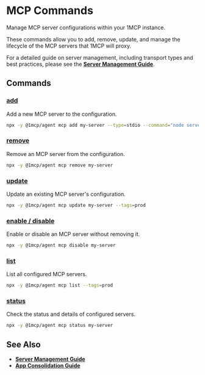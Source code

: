 # MCP Commands

Manage MCP server configurations within your 1MCP instance.

These commands allow you to add, remove, update, and manage the lifecycle of the MCP servers that 1MCP will proxy.

For a detailed guide on server management, including transport types and best practices, please see the **[Server Management Guide](../../guide/essentials/server-management)**.

## Commands

### [add](./add)

Add a new MCP server to the configuration.

```bash
npx -y @1mcp/agent mcp add my-server --type=stdio --command="node server.js"
```

### [remove](./remove)

Remove an MCP server from the configuration.

```bash
npx -y @1mcp/agent mcp remove my-server
```

### [update](./update)

Update an existing MCP server's configuration.

```bash
npx -y @1mcp/agent mcp update my-server --tags=prod
```

### [enable / disable](./enable-disable)

Enable or disable an MCP server without removing it.

```bash
npx -y @1mcp/agent mcp disable my-server
```

### [list](./list)

List all configured MCP servers.

```bash
npx -y @1mcp/agent mcp list --tags=prod
```

### [status](./status)

Check the status and details of configured servers.

```bash
npx -y @1mcp/agent mcp status my-server
```

## See Also

- **[Server Management Guide](../../guide/essentials/server-management)**
- **[App Consolidation Guide](../../guide/integrations/app-consolidation)**
